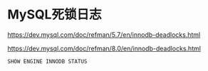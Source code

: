 # MySQL死锁日志

<https://dev.mysql.com/doc/refman/5.7/en/innodb-deadlocks.html>

<https://dev.mysql.com/doc/refman/8.0/en/innodb-deadlocks.html>

``` sql
SHOW ENGINE INNODB STATUS
```
